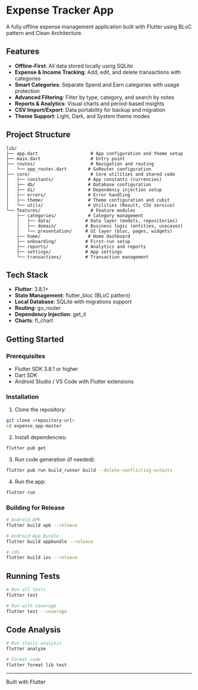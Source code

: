 # Expense Tracker App

A fully offline expense management application built with Flutter using BLoC pattern and Clean Architecture.

## Features

- **Offline-First**: All data stored locally using SQLite
- **Expense & Income Tracking**: Add, edit, and delete transactions with categories
- **Smart Categories**: Separate Spend and Earn categories with usage protection
- **Advanced Filtering**: Filter by type, category, and search by notes
- **Reports & Analytics**: Visual charts and period-based insights
- **CSV Import/Export**: Data portability for backup and migration
- **Theme Support**: Light, Dark, and System theme modes

## Project Structure

```
lib/
├── app.dart                    # App configuration and theme setup
├── main.dart                   # Entry point
├── routes/                     # Navigation and routing
│   └── app_router.dart        # GoRouter configuration
├── core/                       # Core utilities and shared code
│   ├── constants/             # App constants (currencies)
│   ├── db/                    # Database configuration
│   ├── di/                    # Dependency injection setup
│   ├── errors/                # Error handling
│   ├── theme/                 # Theme configuration and cubit
│   └── utils/                 # Utilities (Result, CSV service)
└── features/                   # Feature modules
    ├── categories/            # Category management
    │   ├── data/             # Data layer (models, repositories)
    │   ├── domain/           # Business logic (entities, usecases)
    │   └── presentation/     # UI layer (bloc, pages, widgets)
    ├── home/                  # Home dashboard
    ├── onboarding/           # First-run setup
    ├── reports/              # Analytics and reports
    ├── settings/             # App settings
    └── transactions/         # Transaction management
```

## Tech Stack

- **Flutter**: 3.8.1+
- **State Management**: flutter_bloc (BLoC pattern)
- **Local Database**: SQLite with migrations support
- **Routing**: go_router
- **Dependency Injection**: get_it
- **Charts**: fl_chart

## Getting Started

### Prerequisites

- Flutter SDK 3.8.1 or higher
- Dart SDK
- Android Studio / VS Code with Flutter extensions

### Installation

1. Clone the repository:
```bash
git clone <repository-url>
cd expense_app-master
```

2. Install dependencies:
```bash
flutter pub get
```

3. Run code generation (if needed):
```bash
flutter pub run build_runner build --delete-conflicting-outputs
```

4. Run the app:
```bash
flutter run
```

### Building for Release

```bash
# Android APK
flutter build apk --release

# Android App Bundle
flutter build appbundle --release

# iOS
flutter build ios --release
```

## Running Tests

```bash
# Run all tests
flutter test

# Run with coverage
flutter test --coverage
```

## Code Analysis

```bash
# Run static analysis
flutter analyze

# Format code
flutter format lib test
```

---

Built with Flutter

